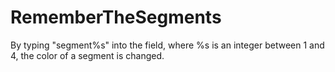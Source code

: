 # RememberTheSegments

By typing "segment%s" into the field, where %s is an integer between 1 and 4, the color of a segment is changed.
